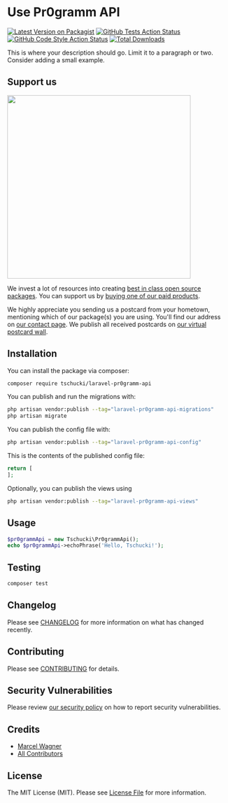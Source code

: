 # Use Pr0gramm API

[![Latest Version on Packagist](https://img.shields.io/packagist/v/tschucki/laravel-pr0gramm-api.svg?style=flat-square)](https://packagist.org/packages/tschucki/laravel-pr0gramm-api)
[![GitHub Tests Action Status](https://img.shields.io/github/actions/workflow/status/tschucki/laravel-pr0gramm-api/run-tests.yml?branch=main&label=tests&style=flat-square)](https://github.com/tschucki/laravel-pr0gramm-api/actions?query=workflow%3Arun-tests+branch%3Amain)
[![GitHub Code Style Action Status](https://img.shields.io/github/actions/workflow/status/tschucki/laravel-pr0gramm-api/fix-php-code-style-issues.yml?branch=main&label=code%20style&style=flat-square)](https://github.com/tschucki/laravel-pr0gramm-api/actions?query=workflow%3A"Fix+PHP+code+style+issues"+branch%3Amain)
[![Total Downloads](https://img.shields.io/packagist/dt/tschucki/laravel-pr0gramm-api.svg?style=flat-square)](https://packagist.org/packages/tschucki/laravel-pr0gramm-api)

This is where your description should go. Limit it to a paragraph or two. Consider adding a small example.

## Support us

[<img src="https://github-ads.s3.eu-central-1.amazonaws.com/laravel-pr0gramm-api.jpg?t=1" width="419px" />](https://spatie.be/github-ad-click/laravel-pr0gramm-api)

We invest a lot of resources into creating [best in class open source packages](https://spatie.be/open-source). You can support us by [buying one of our paid products](https://spatie.be/open-source/support-us).

We highly appreciate you sending us a postcard from your hometown, mentioning which of our package(s) you are using. You'll find our address on [our contact page](https://spatie.be/about-us). We publish all received postcards on [our virtual postcard wall](https://spatie.be/open-source/postcards).

## Installation

You can install the package via composer:

```bash
composer require tschucki/laravel-pr0gramm-api
```

You can publish and run the migrations with:

```bash
php artisan vendor:publish --tag="laravel-pr0gramm-api-migrations"
php artisan migrate
```

You can publish the config file with:

```bash
php artisan vendor:publish --tag="laravel-pr0gramm-api-config"
```

This is the contents of the published config file:

```php
return [
];
```

Optionally, you can publish the views using

```bash
php artisan vendor:publish --tag="laravel-pr0gramm-api-views"
```

## Usage

```php
$pr0grammApi = new Tschucki\Pr0grammApi();
echo $pr0grammApi->echoPhrase('Hello, Tschucki!');
```

## Testing

```bash
composer test
```

## Changelog

Please see [CHANGELOG](CHANGELOG.md) for more information on what has changed recently.

## Contributing

Please see [CONTRIBUTING](CONTRIBUTING.md) for details.

## Security Vulnerabilities

Please review [our security policy](../../security/policy) on how to report security vulnerabilities.

## Credits

- [Marcel Wagner](https://github.com/Tschucki)
- [All Contributors](../../contributors)

## License

The MIT License (MIT). Please see [License File](LICENSE.md) for more information.
